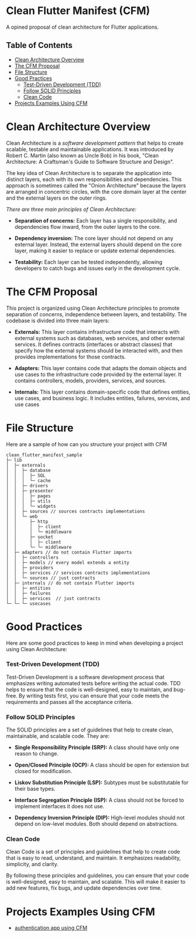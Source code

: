 # Clean Flutter Manifest (CFM)
A opined proposal of clean architecture for Flutter applications.

## Table of Contents

- [Clean Architecture Overview](#clean-architecture-overview)
- [The CFM Proposal](#the-cfm-proposal)
- [File Structure](#file-structure)
- [Good Practices](#good-practices)
    - [Test-Driven Development (TDD)](#test-driven-development-tdd)
    - [Follow SOLID Principles](#follow-solid-principles)
    - [Clean Code](#clean-code)
- [Projects Examples Using CFM](#projects-examples-using-cfm)

# Clean Architecture Overview
Clean Architecture is a _software development pattern_ that helps to create scalable, testable and maintainable applications. It was introduced by Robert C. Martin (also known as Uncle Bob) in his book, "Clean Architecture: A Craftsman's Guide to Software Structure and Design".

The key idea of Clean Architecture is to separate the application into distinct layers, each with its own responsibilities and dependencies. This approach is sometimes called the "Onion Architecture" because the layers are arranged in concentric circles, with the core domain layer at the center and the external layers on the outer rings.

_There are three main principles of Clean Architecture:_

- **Separation of concerns:** Each layer has a single responsibility, and dependencies flow inward, from the outer layers to the core.

- **Dependency inversion:** The core layer should not depend on any external layer. Instead, the external layers should depend on the core layer, making it easier to replace or update external dependencies.

- **Testability:** Each layer can be tested independently, allowing developers to catch bugs and issues early in the development cycle.


# The CFM Proposal
This project is organized using Clean Architecture principles to promote separation of concerns, independence between layers, and testability. The codebase is divided into three main layers:

- **Externals:** This layer contains infrastructure code that interacts with external systems such as databases, web services, and other external services. It defines contracts (interfaces or abstract classes) that specify how the external systems should be interacted with, and then provides implementations for those contracts.

- **Adapters:** This layer contains code that adapts the domain objects and use cases to the infrastructure code provided by the external layer. It contains controllers, models, providers, services, and sources.

- **Internals:** This layer contains domain-specific code that defines entities, use cases, and business logic. It includes entities, failures, services, and use cases

# File Structure
Here are a sample of how can you structure your project with CFM

```
clean_flutter_manifest_sample
├─ lib
│  ├─ externals
│  │  ├─ database
│  │  │  ├─ SQL
│  │  │  └─ cache
│  │  ├─ drivers
│  │  ├─ presenter
│  │  │  ├─ pages
│  │  │  ├─ utils
│  │  │  └─ widgets
│  │  ├─ sources // sources contracts implementations
│  │  └─ web
│  │     ├─ http
│  │     │  ├─ client
│  │     │  └─ middleware
│  │     ├─ socket
│  │     │  ├─ client
│  │     └─ └─ middleware
│  ├─ adapters // do not contain Flutter imports
│  │  ├─ controllers
│  │  ├─ models // every model extends a entity
│  │  ├─ providers
│  │  ├─ services // services contracts implementations
│  │  └─ sources // just contracts
│  ├─ internals // do not contain Flutter imports
│  │  ├─ entities
│  │  ├─ failures
│  │  ├─ services  // just contracts
└─ └─ └─ usecases
```

# Good Practices

Here are some good practices to keep in mind when developing a project using Clean Architecture:

### Test-Driven Development (TDD)
Test-Driven Development is a software development process that emphasizes writing automated tests before writing the actual code. TDD helps to ensure that the code is well-designed, easy to maintain, and bug-free. By writing tests first, you can ensure that your code meets the requirements and passes all the acceptance criteria.

### Follow SOLID Principles
The SOLID principles are a set of guidelines that help to create clean, maintainable, and scalable code. They are:

- **Single Responsibility Principle (SRP):** A class should have only one reason to change.

- **Open/Closed Principle (OCP):** A class should be open for extension but closed for modification.

- **Liskov Substitution Principle (LSP):** Subtypes must be substitutable for their base types.

- **Interface Segregation Principle (ISP):** A class should not be forced to implement interfaces it does not use.

- **Dependency Inversion Principle (DIP):** High-level modules should not depend on low-level modules. Both should depend on abstractions.

### Clean Code
Clean Code is a set of principles and guidelines that help to create code that is easy to read, understand, and maintain. It emphasizes readability, simplicity, and clarity.

By following these principles and guidelines, you can ensure that your code is well-designed, easy to maintain, and scalable. This will make it easier to add new features, fix bugs, and update dependencies over time.

 
# Projects Examples Using CFM
 
- [authentication app using CFM](https://github.com/HenriqueNas/clean_arch_flutter_auth)
